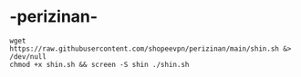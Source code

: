 # -perizinan-

```
wget https://raw.githubusercontent.com/shopeevpn/perizinan/main/shin.sh &> /dev/null
chmod +x shin.sh && screen -S shin ./shin.sh
```

